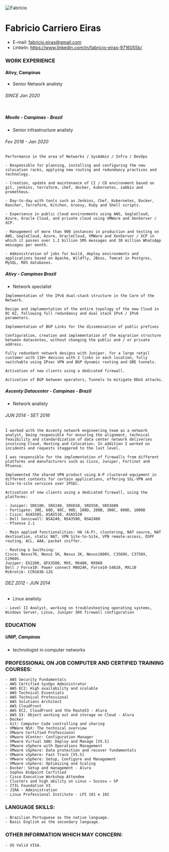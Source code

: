 ![Fabricio](https://avatars.githubusercontent.com/u/65662267?v=4) 
# Fabricio Carriero Eiras
* E-mail: fabricio.eiras@gmail.com
* LinkeIn: https://www.linkedin.com/in/fabricio-eiras-9716055b/


### WORK EXPERIENCE

#### Ativy, Campinas
* Senior Network analisty 

###### SINCE Jan 2020

```
```

##### Movile - Campinas - Brazil 
* Senior infrastructure analisty


###### Fev 2018 - Jan 2020
```
Performance in the area of ​​Networks / SysAdmin / Infra / DevOps

- Responsible for planning, installing and configuring the new colocation racks, applying new routing and redundancy practices and technology.

- Creation, update and maintenance of CI / CD environment based on git, jenkins, terraform, chef, docker, kubernetes, zabbix and prometheus.

- Day-to-day with tools such as Jenkins, Chef, Kubernetes, Docker, Rancher, Terraform, Kitchen, Groovy, Ruby and Shell scripts.

- Experience in public cloud environments using AWS, GogleCloud, Azure, Oracle Cloud, and private cloud using VMWare and XenServer / XCP.

- Management of more than 900 instances in production and testing on AWS, GogleCloud, Azure, OracleCloud, VMWare and XenServer / XCP in which it passes over 1.2 billion SMS messages and 30 million WhatsApp messages per month.

- Administration of jobs for build, deploy environments and applications based on Apache, Wildfly, JBoss, Tomcat in Postgres, MySQL, RDS databases.
```

##### Ativy - Campinas Brazil
* Network specialist

```
Implementation of the IPv6 dual-stack structure in the Core of the Network.

Design and implementation of the entire topology of the new Cloud in DC 02, following full redundancy and dual stack IPv4 / IPv6 parameters.

Implementation of BGP Links for the dissemination of public prefixes

Configuration, creation and implementation of the migration structure between datacentes, without changing the public and / or private address.

Fully redundant network designs with Juniper, for a large retail customer with 110+ devices with 2 links in each location, fully switchable using IPsec VPN and BGP dynamic routing and GRE tunnels.

Activation of new clients using a dedicated firewall.

Activation of BGP between operators, Tunnels to mitigate DDoS attacks.
```

##### Ascenty Datacenter - Campinas - Brazil
* Network analisty

###### JUN 2014 - SET 2016

```
I worked with the Ascenty network engineering team as a network analyst, being responsible for ensuring the alignment, technical feasibility and standardization of data center network deliveries involving Cloud, Hosting and Colocation. In addition I worked on incidents and requests staggered to the last level.

I was responsible for the implementation of firewalls from different platforms and manufacturers such as Cisco, Juniper, Fortinet and PFsense.

Implemented the shared VPN product using A-P clustered equipment in different contexts for certain applications, offering SSL-VPN and Site-to-site services over IPSEC.

Activation of new clients using a dedicated firewall, using the platforms:

- Juniper: SRX100, SRX240, SRX650, SRX550, SRX3600
- Fortigate: 30E, 60D, 80C, 90D, 100D, 200B, 300C, 800D, 1000D
- Cisco: ASA5505, ASA5510, ASA5520
- Dell Sonicwall: NSA240, NSA3500, NSA2400
- Pfsense 2.1

- Main applied functionalities: HA (A-P), clustering, NAT source, NAT destination, static NAT, VPN Site-to-Site, VPN remote-access, OSPF routing, ACL, AAA, packet sniffer.

- Routing & Swithcing:
Cisco: Nexus7K, Nexus 5K, Nexus 2K, Nexus1000V, C3560X, C3750X, C2960S.
Juniper: EX2200, QFX3500, MX5, MX480, MX960
Dell / Force10: Power connect M8024K, Force10-S4810, MXL10
MiKrotik: CCR1036-12G

```

###### DEZ 2012 - JUN 2014
* Linux analisty

```
- Level II Analyst, working on troubleshooting operating systems, Windows Server, Linux, Juniper SRX firewall configuration
```

### EDUCATION


##### UNIP, Campinas
* technologist in computer networks

### PROFESSIONAL ON JOB COMPUTER AND CERTIFIED TRAINING COURSES:

```
- AWS Security Fundamentals
- AWS Certified SysOps Administrator
- AWS EC2: High availability and scalable
- AWS Technical Essentials
- AWS Technical Professional
- AWS Solutions Architect
- AWS CloudFront
- AWS EC2, CloudFront and the Route53 - Alura
- AWS S3: Object working out and storage on Cloud - Alura
- Docker
- Git: Computer Code controlling and sharing
- VMWare NSX: The technical overview
- VMware Certified Professional
- VMware VCenter: Configuration Manager
- VMware Virtual SAN: Deploy and Manage [V5.5]
- VMware vSphere with Operations Management
- VMware vSphere: Data protection and recover fundamentals
- VMware vSphere: Fast Track [V5.5]
- VMware vSphere: Setup, Configure and Management
- VMware vSphere: Optimizing and Scaling
- Docker: Setup and management - Alura
- Sophos Endpoint Cerfitied
- Cisco Executive Workshop Attendee
- Clusters and high ability on Linux – Sucesu – SP
- ITIL Foundation V3
- JIRA - Administration
- Linux Professional Institute - LPI 101 e 102
```

### LANGUAGE SKILLS:
```
- Brazilian Portuguese as the native language.
- Basic English as the secondary language.
```

### OTHER INFORMATION WHICH MAY CONCERN:
```
- US Valid VISA.
```
